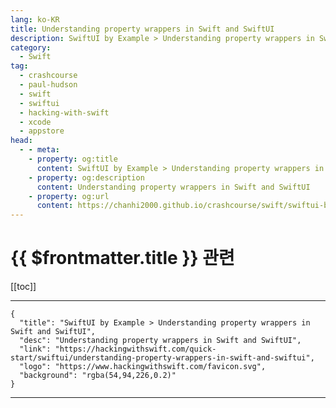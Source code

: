 ```yaml
---
lang: ko-KR
title: Understanding property wrappers in Swift and SwiftUI
description: SwiftUI by Example > Understanding property wrappers in Swift and SwiftUI
category:
  - Swift
tag: 
  - crashcourse
  - paul-hudson
  - swift
  - swiftui
  - hacking-with-swift
  - xcode
  - appstore
head:
  - - meta:
    - property: og:title
      content: SwiftUI by Example > Understanding property wrappers in Swift and SwiftUI
    - property: og:description
      content: Understanding property wrappers in Swift and SwiftUI
    - property: og:url
      content: https://chanhi2000.github.io/crashcourse/swift/swiftui-by-example/25-appendix-a/understanding-property-wrappers-in-swift-and-swiftui.html
---
```


# {{ $frontmatter.title }} 관련

[[toc]]

---

```component VPCard
{
  "title": "SwiftUI by Example > Understanding property wrappers in Swift and SwiftUI",
  "desc": "Understanding property wrappers in Swift and SwiftUI",
  "link": "https://hackingwithswift.com/quick-start/swiftui/understanding-property-wrappers-in-swift-and-swiftui",
  "logo": "https://www.hackingwithswift.com/favicon.svg",
  "background": "rgba(54,94,226,0.2)"
}
```

---

<TagLinks />